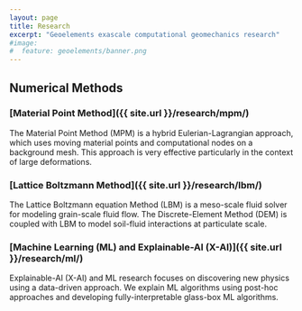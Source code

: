 ```yaml
---
layout: page
title: Research
excerpt: "Geoelements exascale computational geomechanics research"
#image:
#  feature: geoelements/banner.png
---
```


## Numerical Methods

### [Material Point Method]({{ site.url }}/research/mpm/)

The Material Point Method (MPM) is a hybrid Eulerian-Lagrangian approach, which uses moving material points and computational nodes on a background mesh. This approach is very effective particularly in the context of large deformations.

### [Lattice Boltzmann Method]({{ site.url }}/research/lbm/)

The Lattice Boltzmann equation Method (LBM) is a meso-scale fluid solver for modeling grain-scale fluid flow. The Discrete-Element Method (DEM) is coupled with LBM to model soil-fluid interactions at particulate scale.

### [Machine Learning (ML) and Explainable-AI (X-AI)]({{ site.url }}/research/ml/)

Explainable-AI (X-AI) and ML research focuses on discovering new physics using a data-driven approach. We explain ML algorithms using post-hoc approaches and developing fully-interpretable glass-box ML algorithms.
